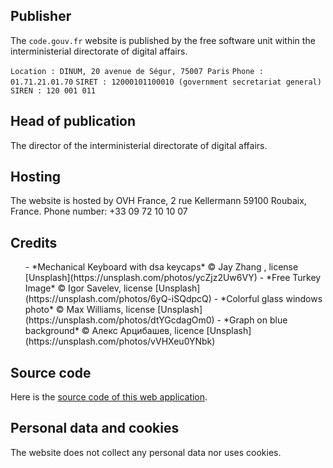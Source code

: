 ## Publisher

The `code.gouv.fr` website is published by the free software unit
within the interministerial directorate of digital affairs.

`Location : DINUM, 20 avenue de Ségur, 75007 Paris`
`Phone : 01.71.21.01.70`
`SIRET : 12000101100010 (government secretariat general)`
`SIREN : 120 001 011`

## Head of publication

The director of the interministerial directorate of digital affairs.

## Hosting

The website is hosted by OVH France, 2 rue Kellermann 59100 Roubaix, France.  Phone number: +33 09 72 10 10 07

## Credits

<ul>
- *Mechanical Keyboard with dsa keycaps* © Jay Zhang , license [Unsplash](https://unsplash.com/photos/ycZjz2Uw6VY)
- *Free Turkey Image* © Igor Savelev, license [Unsplash](https://unsplash.com/photos/6yQ-iSQdpcQ)
- *Colorful glass windows photo* © Max Williams, license [Unsplash](https://unsplash.com/photos/dtYGcdagOm0)
- *Graph on blue background* © Алекс Арцибашев, licence [Unsplash](https://unsplash.com/photos/vVHXeu0YNbk) </ul>

## Source code

Here is the [source code of this web application](https://github.com/codegouvfr/codegouvfr-sources).

## Personal data and cookies

The website does not collect any personal data nor uses cookies.
